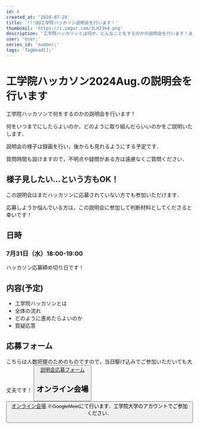 ```yaml
---
id: 6
created_at: '2024-07-28'
title: '!!!@@工学院ハッカソン説明会を行います！'
thumbnail: 'https://i.imgur.com/3LH23k4.png'
description: '工学院ハッカソンとは何か，どんなことをするのかの説明会を行います！まだ参加するかどうか悩んでいる方も参加OKです．'
user: 'User;'
series_id: 'number;'
tags: 'TagHead[];'
---
```

# 工学院ハッカソン2024Aug.の説明会を行います

工学院ハッカソンで何をするのかの説明会を行います！

何をいつまでにしたらよいのか，どのように取り組んだらいいのかをご説明いたします．

説明会の様子は録画を行い，後からも見れるようにする予定です．

質問時間も設けますので，不明点や疑問がある方は遠慮なくご質問ください．

## 様子見したい...という方もOK！

この説明会はまだハッカソンに応募されていない方でも参加いただけます．

応募しようか悩んでいる方は，この説明会に参加して判断材料としてくださると幸いです！

## 日時

### 7月31日（水）18:00-19:00

ハッカソン応募締め切り日です！

## 内容(予定)

- 工学院ハッカソンとは
- 全体の流れ
- どのように進めたらよいのか
- 質疑応答

## 応募フォーム

こちらは人数把握のためのものですので，当日駆け込みでご参加いただいても大丈夫です！
[<button>説明会応募フォーム](https://forms.gle/K4XEzTVPvWvFcuXu6)

## オンライン会場
[<button>オンライン会場](https://meet.google.com/tqo-hnqa-iov)
※GoogleMeetにて行います．工学院大学のアカウントでご参加ください．